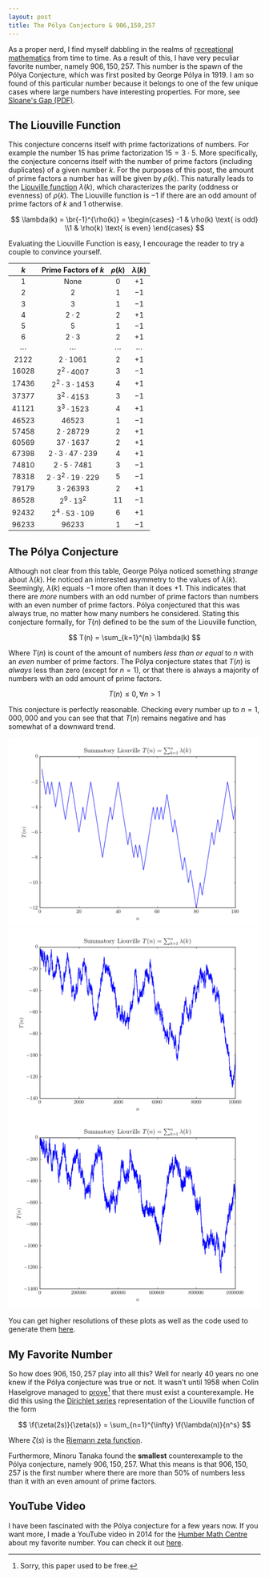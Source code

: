 ```yaml
---
layout: post
title: The Pólya Conjecture & 906,150,257
---
```


As a proper nerd, I find myself dabbling in the realms of [recreational mathematics](https://en.wikipedia.org/wiki/Recreational_mathematics) from time to time. As a result of this, I have very peculiar favorite number, namely $906,150,257$. This number is the spawn of the Pólya Conjecture, which was first posited by George Pólya in 1919. I am so found of this particular number because it belongs to one of the few unique cases where large numbers have interesting properties. For more, see [Sloane's Gap (PDF)](http://arxiv.org/pdf/1101.4470.pdf).

<!--more-->

## The Liouville Function

This conjecture concerns itself with prime factorizations of numbers. For example the number $15$ has prime factorization $15 = 3 \cdot 5$. More specifically, the conjecture concerns itself with the number of prime factors (including duplicates) of a given number $k$. For the purposes of this post, the amount of prime factors a number has will be given by $\rho(k)$. This naturally leads to the [Liouville function](http://mathworld.wolfram.com/LiouvilleFunction.html) $\lambda(k)$, which characterizes the parity (oddness or evenness) of $\rho(k)$. The Liouville function is $-1$ if there are an odd amount of prime factors of $k$ and $1$ otherwise.


$$
\lambda(k) = \br{-1}^{\rho(k)} = \begin{cases} -1 & \rho(k) \text{ is odd} \\1 & \rho(k) \text{ is even} \end{cases}
$$

Evaluating the Liouville Function is easy, I encourage the reader to try a couple to convince yourself.

| $k$             | Prime Factors of $k$ | $\rho(k)$  | $\lambda(k)$    |
|:---------------:|:---------------:|:---------------:|:---------------:|
| $1$             | None            | $0$             | $+1$            |
| $2$             | $2$             | $1$             | $-1$            |
| $3$             | $3$             | $1$             | $-1$            |
| $4$             | $2\cdot 2$      | $2$             | $+1$            |
| $5$             | $5$             | $1$             | $-1$            |
| $6$             | $2\cdot 3$      | $2$             | $+1$            |
| $\cdots$        | $\cdots$        | $\cdots$        | $\cdots$        |
| $2122$ | $2\cdot1061$ | $2$ | $+1$ |
| $16028$ | $2^2\cdot4007$ | $3$ | $-1$ |
| $17436$ | $2^2\cdot3\cdot1453$ | $4$ | $+1$ |
| $37377$ | $3^2\cdot4153$ | $3$ | $-1$ |
| $41121$ | $3^3\cdot1523$ | $4$ | $+1$ |
| $46523$ | $46523$ | $1$ | $-1$ |
| $57458$ | $2\cdot28729$ | $2$ | $+1$ |
| $60569$ | $37\cdot1637$ | $2$ | $+1$ |
| $67398$ | $2\cdot3\cdot47\cdot239$ | $4$ | $+1$ |
| $74810$ | $2\cdot5\cdot7481$ | $3$ | $-1$ |
| $78318$ | $2\cdot3^2\cdot19\cdot229$ | $5$ | $-1$ |
| $79179$ | $3\cdot26393$ | $2$ | $+1$ |
| $86528$ | $2^9\cdot13^2$ | $11$ | $-1$ |
| $92432$ | $2^4\cdot53\cdot109$ | $6$ | $+1$ |
| $96233$ | $96233$ | $1$ | $-1$ |

## The Pólya Conjecture

Although not clear from this table, George Pólya noticed something *strange* about $\lambda(k)$. He noticed an interested asymmetry to the values of $\lambda(k)$. Seemingly, $\lambda(k)$ equals $-1$ more often than it does $+1$. This indicates that there are *more* numbers with an odd number of prime factors than numbers with an even number of prime factors. Pólya conjectured that this was always true, no matter how many numbers he considered. Stating this conjecture formally, for $T(n)$ defined to be the sum of the Liouville function,

$$ T(n) = \sum_{k=1}^{n} \lambda(k) $$

Where $T(n)$ is count of the amount of numbers *less than or equal* to $n$ with an *even* number of prime factors. The Pólya conjecture states that $T(n)$ is *always* less than zero (except for $n=1$), or that there is always a majority of numbers with an odd amount of prime factors.

$$ T(n) \leq 0 , \forall n > 1$$

This conjecture is perfectly reasonable. Checking every number up to $n = 1,000,000$ and you can see that that $T(n)$ remains negative and has somewhat of a downward trend. 

![T(n) for n = 100](https://raw.githubusercontent.com/tcfraser/polya-conjecture/master/figures/100_low_res.png)
![T(n) for n = 10000](https://raw.githubusercontent.com/tcfraser/polya-conjecture/master/figures/10000_low_res.png)
![T(n) for n = 1000000](https://raw.githubusercontent.com/tcfraser/polya-conjecture/master/figures/1000000_low_res.png)

You can get higher resolutions of these plots as well as the code used to generate them [here](https://github.com/tcfraser/polya-conjecture).

## My Favorite Number

So how does $906,150,257$ play into all this? Well for nearly 40 years no one knew if the Pólya conjecture was true or not. It wasn't until 1958 when Colin Haselgrove managed to [prove](http://journals.cambridge.org/download.php?file=%2FMTK%2FMTK5_02%2FS0025579300001480a.pdf&code=c6fe3e67f20544f7533e435a6523a1b7)[^free] that there must exist a counterexample. He did this using the [Dirichlet series](https://en.wikipedia.org/wiki/Dirichlet_series) representation of the Liouville function of the form

$$ \f{\zeta(2s)}{\zeta(s)} = \sum_{n=1}^{\infty} \f{\lambda(n)}{n^s}  $$

Where $\zeta(s)$ is the [Riemann zeta function](https://en.wikipedia.org/wiki/Riemann_zeta_function).

Furthermore, Minoru Tanaka found the **smallest** counterexample to the Pólya conjecture, namely $906,150,257$. What this means is that $906,150,257$ is the first number where there are more than $50\%$ of numbers less than it with an even amount of prime factors.

## YouTube Video 

I have been fascinated with the Pólya conjecture for a few years now. If you want more, I made a YouTube video in 2014 for the [Humber Math Centre](http://www.humber.ca/liberalarts/math-centre) about my favorite number. You can check it out [here](https://www.youtube.com/watch?v=rUljyleRm4g).

[^free]: Sorry, this paper used to be free.